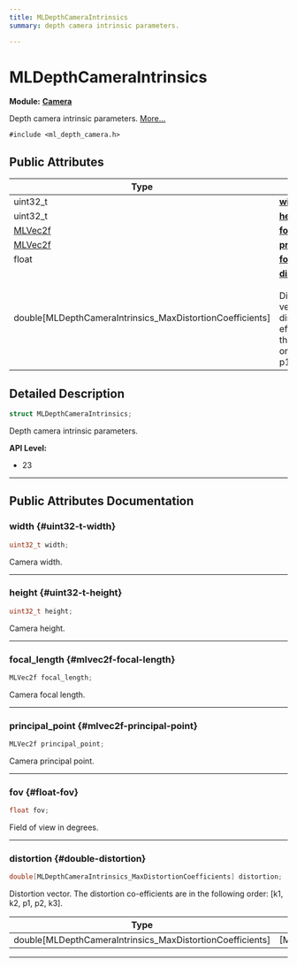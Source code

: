 ```yaml
---
title: MLDepthCameraIntrinsics
summary: depth camera intrinsic parameters. 

---
```


# MLDepthCameraIntrinsics

**Module:** **[Camera](/versioned_docs/version-03-Jan-2023/api-ref/api/Modules/group___camera/group___camera.md)**



Depth camera intrinsic parameters.  [More...](#detailed-description)


`#include <ml_depth_camera.h>`

## Public Attributes

| Type           | Name           |
| -------------- | -------------- |
| uint32_t | **[width](/versioned_docs/version-03-Jan-2023/api-ref/api/Modules/group___camera/struct_m_l_depth_camera_intrinsics.md#uint32-t-width)**  |
| uint32_t | **[height](/versioned_docs/version-03-Jan-2023/api-ref/api/Modules/group___camera/struct_m_l_depth_camera_intrinsics.md#uint32-t-height)**  |
| [MLVec2f](/versioned_docs/version-03-Jan-2023/api-ref/api/Modules/group___common/struct_m_l_vec2f.md) | **[focal_length](/versioned_docs/version-03-Jan-2023/api-ref/api/Modules/group___camera/struct_m_l_depth_camera_intrinsics.md#mlvec2f-focal-length)**  |
| [MLVec2f](/versioned_docs/version-03-Jan-2023/api-ref/api/Modules/group___common/struct_m_l_vec2f.md) | **[principal_point](/versioned_docs/version-03-Jan-2023/api-ref/api/Modules/group___camera/struct_m_l_depth_camera_intrinsics.md#mlvec2f-principal-point)**  |
| float | **[fov](/versioned_docs/version-03-Jan-2023/api-ref/api/Modules/group___camera/struct_m_l_depth_camera_intrinsics.md#float-fov)**  |
| double[MLDepthCameraIntrinsics_MaxDistortionCoefficients] | **[distortion](/versioned_docs/version-03-Jan-2023/api-ref/api/Modules/group___camera/struct_m_l_depth_camera_intrinsics.md#double-distortion)** <br></br>Distortion vector. The distortion co-efficients are in the following order: [k1, k2, p1, p2, k3].  |

## Detailed Description

```cpp
struct MLDepthCameraIntrinsics;
```

Depth camera intrinsic parameters. 




**API Level:**
  * 23 




-----------
## Public Attributes Documentation

### width {#uint32-t-width}

```cpp
uint32_t width;
```


Camera width. 





-----------

### height {#uint32-t-height}

```cpp
uint32_t height;
```


Camera height. 





-----------

### focal_length {#mlvec2f-focal-length}

```cpp
MLVec2f focal_length;
```


Camera focal length. 





-----------

### principal_point {#mlvec2f-principal-point}

```cpp
MLVec2f principal_point;
```


Camera principal point. 





-----------

### fov {#float-fov}

```cpp
float fov;
```


Field of view in degrees. 





-----------

### distortion {#double-distortion}

```cpp
double[MLDepthCameraIntrinsics_MaxDistortionCoefficients] distortion;
```

Distortion vector. The distortion co-efficients are in the following order: [k1, k2, p1, p2, k3]. 


| Type | Description |
|--|--|
| double[MLDepthCameraIntrinsics_MaxDistortionCoefficients] | [MLDepthCameraIntrinsics_MaxDistortionCoefficients] |






-----------


